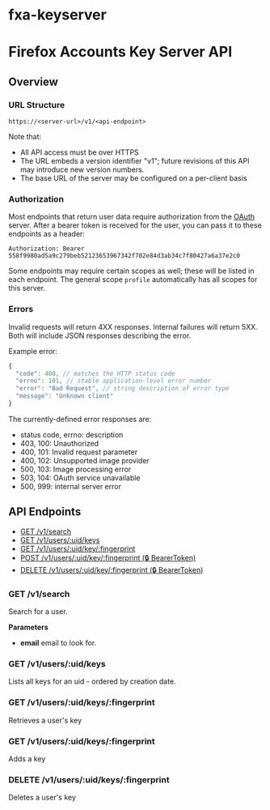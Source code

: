 fxa-keyserver
=============


# Firefox Accounts Key Server API

## Overview

### URL Structure

```
https://<server-url>/v1/<api-endpoint>
```

Note that:

- All API access must be over HTTPS
- The URL embeds a version identifier "v1"; future revisions of this API may introduce new version numbers.
- The base URL of the server may be configured on a per-client basis

### Authorization

Most endpoints that return user data require authorization from the [OAuth][]
server. After a bearer token is received for the user, you can pass it to these
endpoints as a header:

```
Authorization: Bearer 558f9980ad5a9c279beb52123653967342f702e84d3ab34c7f80427a6a37e2c0
```

Some endpoints may require certain scopes as well; these will be listed in each endpoint. The general scope `profile` automatically has all scopes for this server.

### Errors

Invalid requests will return 4XX responses. Internal failures will return 5XX. Both will include JSON responses describing the error.

Example error:

```js
{
  "code": 400, // matches the HTTP status code
  "errno": 101, // stable application-level error number
  "error": "Bad Request", // string description of error type
  "message": "Unknown client"
}
```

The currently-defined error responses are:

- status code, errno: description
- 403, 100: Unauthorized
- 400, 101: Invalid request parameter
- 400, 102: Unsupported image provider
- 500, 103: Image processing error
- 503, 104: OAuth service unavailable
- 500, 999: internal server error

## API Endpoints


- [GET /v1/search](#get-v1search)
- [GET /v1/users/:uid/keys](#get-v1usersuidkeys)
- [GET /v1/users/:uid/key/:fingerprint](#get-v1usersuidkeysfingerprint)
- [POST /v1/users/:uid/key/:fingerprint (:lock: BearerToken)](#post-v1usersuidkeysfingerprint)
- [DELETE /v1/users/:uid/key/:fingerprint (:lock: BearerToken)](#delete-v1usersuidkeysfingerprint)


### GET /v1/search


Search for a user. 

__Parameters__

- **email** email to look for.


### GET /v1/users/:uid/keys


Lists all keys for an uid - ordered by creation date.

### GET /v1/users/:uid/keys/:fingerprint


Retrieves a user's key

### GET /v1/users/:uid/keys/:fingerprint


Adds a key


### DELETE /v1/users/:uid/keys/:fingerprint


Deletes a user's key



[OAuth]: https://github.com/mozilla/fxa-oauth-server

